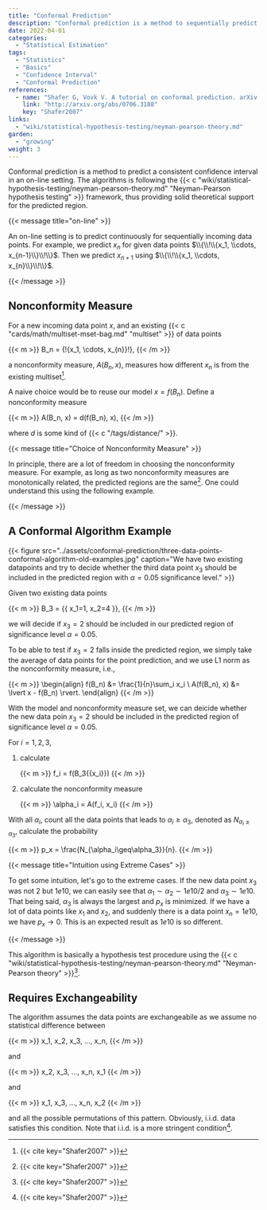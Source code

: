 ```yaml
---
title: "Conformal Prediction"
description: "Conformal prediction is a method to sequentially predict consistent confidence intervals using nonconformity measures."
date: 2022-04-01
categories:
  - "Statistical Estimation"
tags:
  - "Statistics"
  - "Basics"
  - "Confidence Interval"
  - "Conformal Prediction"
references:
  - name: "Shafer G, Vovk V. A tutorial on conformal prediction. arXiv [cs.LG]. 2007. Available: http://arxiv.org/abs/0706.3188"
    link: "http://arxiv.org/abs/0706.3188"
    key: "Shafer2007"
links:
  - "wiki/statistical-hypothesis-testing/neyman-pearson-theory.md"
garden:
  - "growing"
weight: 3
---
```


Conformal prediction is a method to predict a consistent confidence interval in an on-line setting. The algorithms is following the {{< c "wiki/statistical-hypothesis-testing/neyman-pearson-theory.md" "Neyman-Pearson hypothesis testing" >}} framework, thus providing solid theoretical support for the predicted region.

{{< message title="on-line" >}}

An on-line setting is to predict continuously for sequentially incoming data points. For example, we predict $x_n$ for given data points $\\{\\!\\{x_1, \\cdots, x_{n-1}\\}\\!\\}$. Then we predict $x_{n+1}$ using $\\{\\!\\{x_1, \\cdots, x_{n}\\}\\!\\}$.

{{< /message >}}


## Nonconformity Measure

For a new incoming data point $x$, and an existing {{< c "cards/math/multiset-mset-bag.md" "multiset" >}} of data points

{{< m >}}
B_n = \{\!\{x_1, \cdots, x_{n}\}\!\},
{{< /m >}}

a nonconformity measure, $A(B_n, x)$, measures how different $x_n$ is from the existing multiset[^Shafer2007].

A naive choice would be to reuse our model $x = f(B_n)$. Define a nonconformity measure

{{< m >}}
A(B_n, x) = d(f(B_n), x),
{{< /m >}}

where $d$ is some kind of {{< c "/tags/distance/" >}}.

{{< message title="Choice of Nonconformity Measure" >}}

In principle, there are a lot of freedom in choosing the nonconformity measure. For example, as long as two nonconformity measures are monotonically related, the predicted regions are the same[^Shafer2007]. One could understand this using the following example.

{{< /message >}}



## A Conformal Algorithm Example


{{< figure src="../assets/conformal-prediction/three-data-points-conformal-algorithm-old-examples.jpg" caption="We have two existing datapoints and try to decide whether the third data point $x_3$ should be included in the predicted region with $\alpha=0.05$ significance level." >}}

Given two existing data points

{{< m >}}
B_3 = \{\{ x_1=1, x_2=4 \}\},
{{< /m >}}

we will decide if $x_3=2$ should be included in our predicted region of significance level $\alpha=0.05$.

To be able to test if $x_3=2$ falls inside the predicted region, we simply take the average of data points for the point prediction, and we use L1 norm as the nonconformity measure, i.e.,

{{< m >}}
\begin{align}
f(B_n) &= \frac{1}{n}\sum_i x_i \\
A(f(B_n), x) &= \lvert x - f(B_n) \rvert.
\end{align}
{{< /m >}}

With the model and nonconformity measure set, we can deicide whether the new data poin $x_3 = 2$ should be included in the predicted region of significance level $\alpha=0.05$.

For $i=1,2,3$,

1. calculate

   {{< m >}}
   f_i = f(B_3\{\{x_i\}\})
   {{< /m >}}

2. calculate the nonconformity measure

   {{< m >}}
   \alpha_i = A(f_i, x_i)
   {{< /m >}}

With all $\alpha_i$, count all the data points that leads to $\alpha_i\geq \alpha_3$, denoted as $N_{\alpha_i\geq\alpha_3}$, calculate the probability

{{< m >}}
p_x = \frac{N_{\alpha_i\geq\alpha_3}}{n}.
{{< /m >}}

{{< message title="Intuition using Extreme Cases" >}}

To get some intuition, let's go to the extreme cases. If the new data point $x_3$ was not $2$ but $1e10$, we can easily see that $\alpha_1\sim\alpha_2\sim 1e10/2$ and $\alpha_3\sim 1e10$. That being said, $\alpha_3$ is always the largest and $p_x$ is minimized. If we have a lot of data points like $x_1$ and $x_2$, and suddenly there is a data point $x_n=1e10$, we have $p_x\to0$. This is an expected result as $1e10$ is so different.


{{< /message >}}

This algorithm is basically a hypothesis test procedure using the {{< c "wiki/statistical-hypothesis-testing/neyman-pearson-theory.md" "Neyman-Pearson theory" >}}[^Shafer2007].

## Requires Exchangeability

The algorithm assumes the data points are exchangeabile as we assume no statistical difference between

{{< m >}}
x_1, x_2, x_3, ..., x_n,
{{< /m >}}

and

{{< m >}}
x_2, x_3, ..., x_n, x_1
{{< /m >}}

and

{{< m >}}
x_1, x_3, ..., x_n, x_2
{{< /m >}}

and all the possible permutations of this pattern. Obviously, i.i.d. data satisfies this condition. Note that i.i.d. is a more stringent condition[^Shafer2007].



[^Shafer2007]: {{< cite key="Shafer2007" >}}